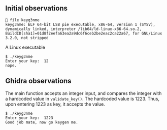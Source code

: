 ## Initial observations

```
 file keyg3nme     
keyg3nme: ELF 64-bit LSB pie executable, x86-64, version 1 (SYSV), dynamically linked, interpreter /lib64/ld-linux-x86-64.so.2, BuildID[sha1]=01d8f2eefa63ea2a9dc6f6ceb2be2eac2ca22a67, for GNU/Linux 3.2.0, not stripped
```

A Linux executable

```
$ ./keyg3nme 
Enter your key:  12
nope.
```

## Ghidra observations

The main function accepts an integer input, and compares the integer with a hardcoded value in `validate_key()`. The hardcoded value is 1223. Thus, upon entering 1223 as key, it accepts the value.

```
$ ./keyg3nme 
Enter your key:  1223
Good job mate, now go keygen me.
```